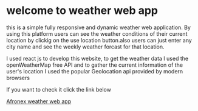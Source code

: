 <h1>welcome to weather web app</h1>
<p margin-bottom="20px">this is a simple fully responsive and dynamic weather web application. By using this platform  users can see the weather conditions of their current location by clickig on the use location button.also users can just enter any city name and see the weekly weather forcast for that location.

<p>I used react js to develop this website, to get the weather data I used the openWeatherMap free API and to gather the current information of the user's location  I used the popular Geolocation api provided by modern browsers</p>

<p>If you want to check it click the link below</p>

<a href="https://afronex-task-2-kappa.vercel.app/" target="_blank" rel="noreferrer"> Afronex weather web app </a>
